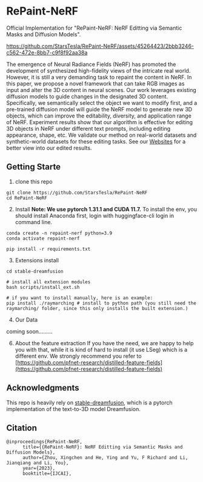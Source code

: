 # RePaint-NeRF
Official Implementation for "RePaint-NeRF: NeRF Editting via Semantic Masks and Diffusion Models".

https://github.com/StarsTesla/RePaint-NeRF/assets/45264423/2bbb3246-c562-472e-8bb7-c9f8f92aa38a


The emergence of Neural Radiance Fields (NeRF) has promoted the development of synthesized high-fidelity views of the intricate real world. However, it is still a very demanding task to repaint the content in NeRF. In this paper, we propose a novel framework that can take RGB images as input and alter the 3D content in neural scenes. Our work
leverages existing diffusion models to guide changes in the designated 3D content.
Specifically, we semantically select
the object we want to modify first, and a pre-trained diffusion model will guide the NeRF
model to generate new 3D
objects, which can improve the editability, diversity, and application range of NeRF.
Experiment results show that our
algorithm is effective for editing 3D objects in NeRF under different text prompts,
including editing appearance, shape,
etc. We validate our method on real-world datasets and synthetic-world datasets for these
editing tasks. See our
[Websites](https://repaintnerf.github.io) for a better view into our edited results.

## Getting Starte
1. clone this repo
```
git clone https://github.com/StarsTesla/RePaint-NeRF
cd RePaint-NeRF
```
2. Install
**Note: We use pytorch 1.31.1 and CUDA 11.7.**
To install the env, you should install Anaconda first, login with huggingface-cli login in command line.
```
conda create -n repaint-nerf python=3.9
conda activate repaint-nerf

pip install -r requirements.txt
```

3. Extensions install
```
cd stable-dreamfusion

# install all extension modules
bash scripts/install_ext.sh

# if you want to install manually, here is an example:
pip install ./raymarching # install to python path (you still need the raymarching/ folder, since this only installs the built extension.)
```
4. Our Data
   
coming soon.........

6. About the feature extraction
If you have the need, we are happy to help you with that, while it is kind of hard to install (it use LSeg) which is a different env.
We strongly recommend you refer to [https://github.com/pfnet-research/distilled-feature-fields](https://github.com/pfnet-research/distilled-feature-fields)


## Acknowledgments
This repo is heavily rely on [stable-dreamfusion](https://github.com/ashawkey/stable-dreamfusion), which is a pytorch implementation of the text-to-3D model Dreamfusion.

## Citation

```
@inproceedings{RePaint-NeRF,
      title={{RePaint-NeRF}: NeRF Editting via Semantic Masks and Diffusion Models}, 
      author={Zhou, Xingchen and He, Ying and Yu, F Richard and Li, Jianqiang and Li, You},
      year={2023},
      booktitle={IJCAI},
```
